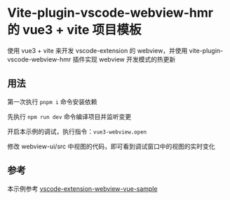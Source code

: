 # Vite-plugin-vscode-webview-hmr 的 vue3 + vite 项目模板

使用 vue3 + vite 来开发 vscode-extension 的 webview，并使用 vite-plugin-vscode-webview-hmr 插件实现 webview 开发模式的热更新

## 用法

第一次执行 `pnpm i` 命令安装依赖

先执行 `npm run dev` 命令编译项目并监听变更

开启本示例的调试，执行指令：`vue3-webview.open`

修改 webview-ui/src 中视图的代码，即可看到调试窗口中的视图的实时变化

## 参考

本示例参考 [vscode-extension-webview-vue-sample](https://github.com/TangGuoNiuBi/vscode-extension-webview-vue-sample)
